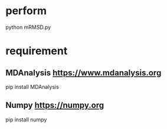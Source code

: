 # perform

python mRMSD.py

# requirement

## MDAnalysis https://www.mdanalysis.org

pip install MDAnalysis

## Numpy https://numpy.org

pip install numpy
